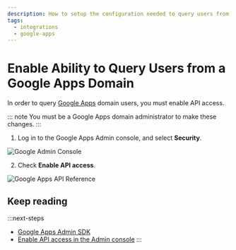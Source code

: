 ```yaml
---
description: How to setup the configuration needed to query users from a Google Apps domain.
tags:
  - integrations
  - google-apps
---
```

# Enable Ability to Query Users from a Google Apps Domain

In order to query [Google Apps](https://admin.google.com) domain users, you must enable API access.

::: note
You must be a Google Apps domain administrator to make these changes.
:::

1. Log in to the Google Apps Admin console, and select **Security**.

![Google Admin Console](/media/articles/google-admin-sdk/google-apps-admin.png)

2. Check **Enable API access**.

![Google Apps API Reference](/media/articles/google-admin-sdk/api-reference.png)

## Keep reading

:::next-steps
* [Google Apps Admin SDK](https://developers.google.com/admin-sdk/)
* [Enable API access in the Admin console](https://support.google.com/a/answer/60757?hl=en)
:::
